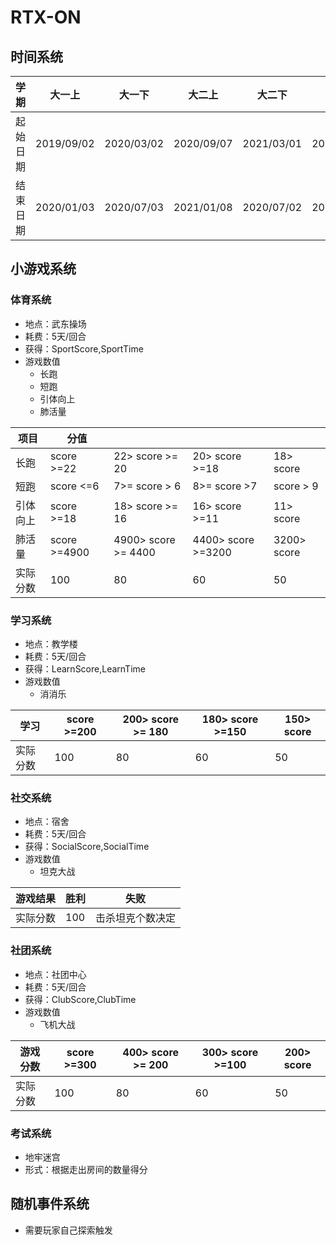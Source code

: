 # RTX-ON
## 时间系统

|学期      | 大一上     | 大一下     | 大二上    | 大二下     | 大三上    | 大三下    | 大四上    | 大四下    |
|--- |--- |--- |--- |--- |--- |--- |--- |--- |
| 起始日期 | 2019/09/02 | 2020/03/02 |2020/09/07 |2021/03/01 |2021/09/06 |2022/02/28 |2022/09/05 |2023/03/06 |
| 结束日期 | 2020/01/03 | 2020/07/03 |2021/01/08 |2020/07/02 |2022/01/07 |2022/07/01 |2023/01/06 |2023/07/07 |

## 小游戏系统
### 体育系统
- 地点：武东操场
- 耗费：5天/回合
- 获得：SportScore,SportTime
- 游戏数值
    - 长跑
    - 短跑
    - 引体向上
    - 肺活量

 |项目 |分值 | | | |
 | --- | --- | --- | --- | --- |
 |长跑| score >=22 | 22> score >= 20 | 20> score >=18 | 18> score |
 |短跑| score <=6 | 7>= score > 6 | 8>= score >7 |  score > 9 |
 |引体向上| score >=18 | 18> score >= 16 | 16> score >=11 | 11> score |
 |肺活量| score >=4900 | 4900> score >= 4400 | 4400> score >=3200 | 3200> score |
 |实际分数| 100 | 80 | 60 | 50 |
 
 ### 学习系统
  - 地点：教学楼
  - 耗费：5天/回合
  - 获得：LearnScore,LearnTime
  - 游戏数值
      - 消消乐  
 

 |学习| score >=200 | 200> score >= 180 | 180> score >=150 | 150> score |
 | --- | --- | --- | --- | --- |
 |实际分数| 100 | 80 | 60 | 50 |
 
  ### 社交系统
  - 地点：宿舍
  - 耗费：5天/回合
  - 获得：SocialScore,SocialTime
  - 游戏数值
      - 坦克大战  
 

 |游戏结果| 胜利 | 失败 |
 | --- | --- | --- | 
 |实际分数| 100 | 击杀坦克个数决定 |
 
  ### 社团系统
  - 地点：社团中心
  - 耗费：5天/回合
  - 获得：ClubScore,ClubTime
  - 游戏数值
      - 飞机大战  
 

 |游戏分数| score >=300 | 400> score >= 200 | 300> score >=100 | 200> score |
 | --- | --- | --- | --- | --- |
 |实际分数| 100 | 80 | 60 | 50 |
 
 ### 考试系统
 - 地牢迷宫
 - 形式：根据走出房间的数量得分

## 随机事件系统
- 需要玩家自己探索触发
 
 
 

